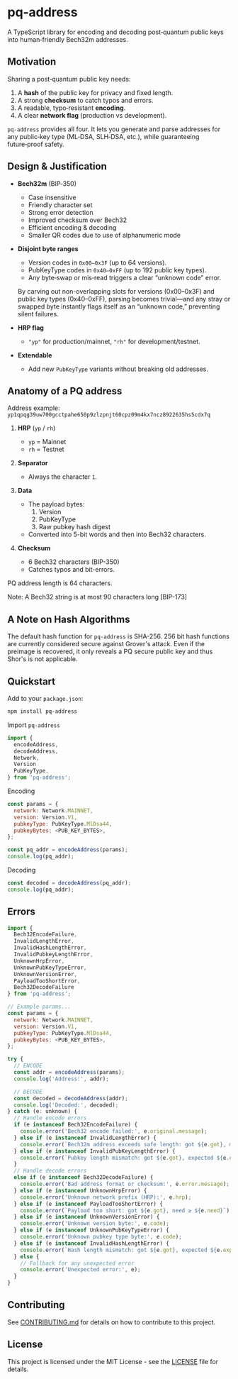 # pq‑address

A TypeScript library for encoding and decoding post‑quantum public keys into human‑friendly Bech32m addresses.

## Motivation

Sharing a post‑quantum public key needs:

1. A **hash** of the public key for privacy and fixed length.
2. A strong **checksum** to catch typos and errors.
3. A readable, typo‑resistant **encoding**.
4. A clear **network flag** (production vs development).

`pq‑address` provides all four. It lets you generate and parse addresses for any public‑key type (ML‑DSA, SLH‑DSA, etc.), while guaranteeing future‑proof safety.

## Design & Justification

- **Bech32m** (BIP‑350)

  - Case insensitive
  - Friendly character set
  - Strong error detection
  - Improved checksum over Bech32
  - Efficient encoding & decoding
  - Smaller QR codes due to use of alphanumeric mode

- **Disjoint byte ranges**

  - Version codes in `0x00–0x3F` (up to 64 versions).
  - PubKeyType codes in `0x40–0xFF` (up to 192 public key types).
  - Any byte‑swap or mis‑read triggers a clear “unknown code” error.

  By carving out non-overlapping slots for versions (0x00–0x3F) and public key types (0x40–0xFF), parsing becomes trivial—and any stray or swapped byte instantly flags itself as an “unknown code,” preventing silent failures.

- **HRP flag**

  - `"yp"` for production/mainnet, `"rh"` for development/testnet.

- **Extendable**

  - Add new `PubKeyType` variants without breaking old addresses.

## Anatomy of a PQ address

Address example: `yp1qpqg39uw700gcctpahe650p9zlzpnjt60cpz09m4kx7ncz8922635hs5cdx7q`

1. **HRP** (`yp` / `rh`)

   - `yp` = Mainnet
   - `rh` = Testnet

2. **Separator**

   - Always the character `1`.

3. **Data**

   - The payload bytes:
     1. Version
     2. PubKeyType
     3. Raw pubkey hash digest
   - Converted into 5-bit words and then into Bech32 characters.

4. **Checksum**
   - 6 Bech32 characters (BIP-350)
   - Catches typos and bit-errors.

PQ address length is 64 characters.

Note: A Bech32 string is at most 90 characters long [BIP-173]

## A Note on Hash Algorithms

The default hash function for `pq-address` is SHA-256.
256 bit hash functions are currently considered secure against Grover's attack.
Even if the preimage is recovered, it only reveals a PQ secure public key and thus Shor's is not applicable.

## Quickstart

Add to your `package.json`:

```bash
npm install pq-address
```

Import `pq-address`

```js
import {
  encodeAddress,
  decodeAddress,
  Network,
  Version
  PubKeyType,
} from 'pq-address';
```

Encoding

```js
const params = {
  network: Network.MAINNET,
  version: Version.V1,
  pubkeyType: PubKeyType.MlDsa44,
  pubkeyBytes: <PUB_KEY_BYTES>,
};

const pq_addr = encodeAddress(params);
console.log(pq_addr);
```

Decoding

```js
const decoded = decodeAddress(pq_addr);
console.log(pq_addr);
```

## Errors

```js
import {
  Bech32EncodeFailure,
  InvalidLengthError,
  InvalidHashLengthError,
  InvalidPubkeyLengthError,
  UnknownHrpError,
  UnknownPubKeyTypeError,
  UnknownVersionError,
  PayloadTooShortError,
  Bech32DecodeFailure
} from 'pq-address';

// Example params...
const params = {
  network: Network.MAINNET,
  version: Version.V1,
  pubkeyType: PubKeyType.MlDsa44,
  pubkeyBytes: <PUB_KEY_BYTES>,
};

try {
  // ENCODE
  const addr = encodeAddress(params);
  console.log('Address:', addr);

  // DECODE
  const decoded = decodeAddress(addr);
  console.log('Decoded:', decoded);
} catch (e: unknown) {
  // Handle encode errors
  if (e instanceof Bech32EncodeFailure) {
    console.error('Bech32 encode failed:', e.original.message);
  } else if (e instanceof InvalidLengthError) {
    console.error(`Bech32m address exceeds safe length: got ${e.got}, max ${e.max}`);
  } else if (e instanceof InvalidPubKeyLengthError) {
    console.error(`Pubkey length mismatch: got ${e.got}, expected ${e.expected}`);
  }
  // Handle decode errors
  else if (e instanceof Bech32DecodeFailure) {
    console.error('Bad address format or checksum:', e.error.message);
  } else if (e instanceof UnknownHrpError) {
    console.error('Unknown network prefix (HRP):', e.hrp);
  } else if (e instanceof PayloadTooShortError) {
    console.error(`Payload too short: got ${e.got}, need ≥ ${e.need}`);
  } else if (e instanceof UnknownVersionError) {
    console.error('Unknown version byte:', e.code);
  } else if (e instanceof UnknownPubKeyTypeError) {
    console.error('Unknown pubkey type byte:', e.code);
  } else if (e instanceof InvalidHashLengthError) {
    console.error(`Hash length mismatch: got ${e.got}, expected ${e.expected}`);
  } else {
    // Fallback for any unexpected error
    console.error('Unexpected error:', e);
  }
}
```

## Contributing

See [CONTRIBUTING.md](CONTRIBUTING.md) for details on how to contribute to this project.

## License

This project is licensed under the MIT License - see the [LICENSE](LICENSE) file for details.
